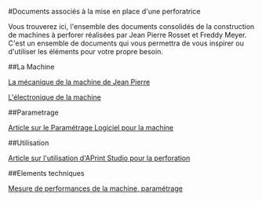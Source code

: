 #Documents associés à la mise en place d'une perforatrice

Vous trouverez ici, l'ensemble des documents consolidés de la construction de machines à perforer réalisées par Jean Pierre Rosset et Freddy Meyer. C'est un ensemble de documents qui vous permettra de vous inspirer ou d'utiliser les éléments pour votre propre besoin.

##La Machine

[La mécanique de la machine de Jean Pierre](mecanique/jeanpierre/2emeproto.md)

[L'électronique de la machine](electronique/electronique.md)

##Parametrage

[Article sur le Paramétrage Logiciel pour la machine](logiciel/parametrage_machine.md)

##Utilisation

[Article sur l'utilisation d'APrint Studio pour la perforation](logiciel/utilisation_perforatrice.md)


##Elements techniques

[Mesure de performances de la machine, paramétrage](miseaupoint/mesures.md)

